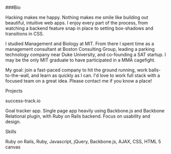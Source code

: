 ###Bio

Hacking makes me happy. Nothing makes me smile like building out beautiful, intuitive web apps. I enjoy every part of the process, from watching a backend feature snap in place to setting box-shadows and transitions in CSS.

I studied Management and Biology at MIT. From there I spent time as a management consultant at Boston Consulting Group, leading a parking technology company near Duke University, and co-founding a SAT startup. I may be the only MIT graduate to have participated in a MMA cagefight.

My goal: join a fast-paced company to hit the ground running, work balls-to-the-wall, and learn as quickly as I can. I'd love to work full stack with a focused team on a great idea. Please contact me if you know a place!



Projects

success-track.io

Goal tracker app. Single page app heavily using Backbone.js and Backbone Relational plugin, with Ruby on Rails backend. Focus on usability and design.



Skills

Ruby on Rails, Ruby, Javascript, jQuery, Backbone.js, AJAX, CSS, HTML 5 canvas

